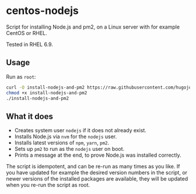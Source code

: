 # centos-nodejs

Script for installing Node.js and pm2, on a Linux server with for example CentOS or RHEL.

Tested in RHEL 6.9.

## Usage

Run as `root`:

```bash
curl -O install-nodejs-and-pm2 https://raw.githubusercontent.com/hugojosefson/centos-nodejs/master/install-nodejs-and-pm2
chmod +x install-nodejs-and-pm2
./install-nodejs-and-pm2
```

## What it does

 * Creates system user `nodejs` if it does not already exist.
 * Installs Node.js via `nvm` for the `nodejs` user.
 * Installs latest versions of `npm`, `yarn`, `pm2`.
 * Sets up `pm2` to run as the `nodejs` user on boot.
 * Prints a message at the end, to prove Node.js was installed correctly.

The script is idempotent, and can be re-run as many times as you like.
If you have updated for example the desired version numbers in the script,
or newer versions of the installed packages are available, they will be
updated when you re-run the script as root.

